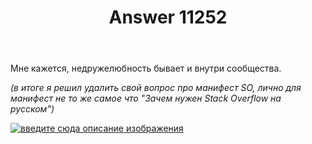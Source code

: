 ﻿---
title: "Answer 11252"
se.owner.user_id: 237463
se.owner.display_name: "Daniil Loban"
se.owner.link: "https://ru.meta.stackoverflow.com/users/237463/daniil-loban"
se.answer_id: 11252
se.question_id: 11215
se.post_type: answer
se.is_accepted: False
---
<p>Мне кажется, недружелюбность бывает и внутри сообщества.</p>
<p><em>(в итоге я решил удалить свой вопрос про манифест SO, лично для манифест не то же самое что &quot;Зачем нужен Stack Overflow на русском&quot;)</em></p>
<p><a href="https://i.stack.imgur.com/ea3Lv.png" rel="nofollow noreferrer"><img src="https://i.stack.imgur.com/ea3Lv.png" alt="введите сюда описание изображения" /></a></p>
